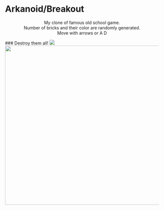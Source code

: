  Arkanoid/Breakout
 ===
 <p align="center">My clone of famous old school game.<br>
 Number of bricks and their color are randomly generated.<br>
 Move with arrows or A D<br>
 </p>
 ### Destroy them all!

<img src="https://user-images.githubusercontent.com/23034890/34447457-15d2aad8-ecf5-11e7-8f35-ff5b752a6acd.gif" />
<img src="https://user-images.githubusercontent.com/23034890/34447470-34dcf5b4-ecf5-11e7-819c-a2facb0c61ae.png" width="620" height="520"/>
